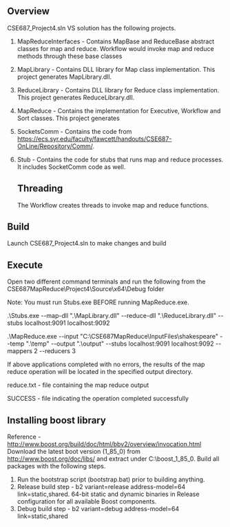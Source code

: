 Overview
--------

CSE687_Project4.sln VS solution has the following projects.

1) MapReduceInterfaces - Contains MapBase and ReduceBase abstract classes for map and reduce. Workflow would invoke map and reduce methods through these base classes
2) MapLibrary - Contains DLL library for Map class implementation. This project generates MapLibrary.dll.
3) ReduceLibrary - Contains DLL library for Reduce class implementation. This project generates ReduceLibrary.dll.
4) MapReduce - Contains the implementation for Executive, Workflow and Sort classes. This project generates 
5) SocketsComm - Contains the code from https://ecs.syr.edu/faculty/fawcett/handouts/CSE687-OnLine/Repository/Comm/.
6) Stub - Contains the code for stubs that runs map and reduce processes. It includes SocketComm code as well.

   Threading
   ---------
   The Workflow creates threads to invoke map and reduce functions.
   
Build
-----
Launch CSE687_Project4.sln to make changes and build

Execute
-------

Open two different command terminals and run the following from the CSE687MapReduce\Project4\Source\x64\Debug folder

Note: You must run Stubs.exe BEFORE running MapReduce.exe.


.\Stubs.exe --map-dll ".\MapLibrary.dll" --reduce-dll ".\ReduceLibrary.dll" --stubs localhost:9091 localhost:9092

.\MapReduce.exe --input "C:\CSE687MapReduce\InputFiles\shakespeare" --temp ".\temp" --output ".\output" --stubs localhost:9091 localhost:9092 --mappers 2 --reducers 3

If above applications completed with no errors, the results of the map reduce operation will be located in the specified output directory. 

reduce.txt - file containing the map reduce output

SUCCESS - file indicating the operation completed successfully

Installing boost library
------------------------

Reference - http://www.boost.org/build/doc/html/bbv2/overview/invocation.html 
Download the latest boot version (1_85_0) from http://www.boost.org/doc/libs/ and extract under C:\boost_1_85_0.
Build all packages with the following steps.
1) Run the bootstrap script (bootstrap.bat) prior to building anything.
2) Release build step -  b2 variant=release address-model=64 link=static,shared. 64-bit static and dynamic binaries in Release configuration for all available Boost components.
3) Debug build step - b2 variant=debug address-model=64 link=static,shared


